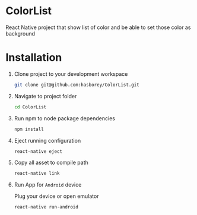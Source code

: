 # ColorList
React Native project that show list of color and be able to set those color as background


# Installation

1. Clone project to your development workspace

    ```bash
    git clone git@github.com:hasborey/ColorList.git
    ```

2. Navigate to project folder

    ```bash
    cd ColorList
    ```
    
3. Run npm to node package dependencies

    ```bash
    npm install
    ```

4. Eject running configuration

    ```bash
    react-native eject
    ```

5. Copy all asset to compile path

    ```bash
    react-native link
    ```

6. Run App for `Android` device

    Plug your device or open emulator

    ```bash
    react-native run-android
    ```

